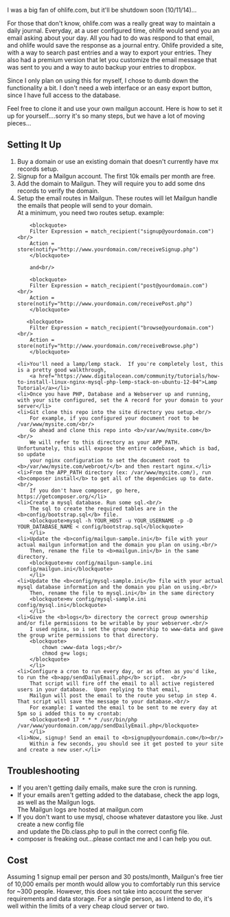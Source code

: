 <p>I was a big fan of ohlife.com, but it'll be shutdown soon (10/11/14)...</p>

<p>For those that don't know, ohlife.com was a really great way to maintain a daily journal.  Everyday, at a user configured time, ohlife would
send you an email asking about your day. All you had to do was respond to that email, and ohlife would save the response as a journal entry.
Ohlife provided a site, with a way to search past entries and a way to export your entries.  They also had a premium version that let you customize the 
email message that was sent to you and a way to auto backup your entries to dropbox.</p>

<p>Since I only plan on using this for myself, I chose to dumb down the functionality a bit.  I don't need a web interface or an easy export button,
since I have full access to the database.</p>

<p>Feel free to clone it and use your own mailgun account.  Here is how to set it up for yourself....sorry it's so many steps, 
but we have a lot of moving pieces...</p>

<h2>Setting It Up</h2>
<ol>
    <li>Buy a domain or use an existing domain that doesn't currently have mx records setup.</li>
    <li>Signup for a Mailgun account.  The first 10k emails per month are free.</li>
    <li>Add the domain to Mailgun.  They will require you to add some dns records to verify the domain.</li>
    <li>Setup the email routes in Mailgun.  These routes will let Mailgun handle the emails that people will send to your domain.<br/>
        At a minimum, you need two routes setup.  example:<br/>

        <blockquote>
        Filter Expression = match_recipient("signup@yourdomain.com") <br/>
        Action = store(notify="http://www.yourdomain.com/receiveSignup.php")
        </blockquote>

        and<br/>
        
        <blockquote>
        Filter Expression = match_recipient("post@yourdomain.com") <br/>    
        Action = store(notify="http://www.yourdomain.com/receivePost.php")
        </blockquote>
        
       <blockquote>
        Filter Expression = match_recipient("browse@yourdomain.com") <br/>    
        Action = store(notify="http://www.yourdomain.com/receiveBrowse.php")
        </blockquote>

    <li>You'll need a lamp/lemp stack.  If you're completely lost, this is a pretty good walkthrough, 
        <a href="https://www.digitalocean.com/community/tutorials/how-to-install-linux-nginx-mysql-php-lemp-stack-on-ubuntu-12-04">Lamp Tutorial</a></li>
    <li>Once you have PHP, Database and a Webserver up and running, with your site configured, set the A record for your domain to your server</li>
    <li>Git clone this repo into the site directory you setup.<br/>
        For example, if you configured your document root to be /var/www/mysite.com/<br/>
        Go ahead and clone this repo into <b>/var/ww/mysite.com</b> <br/>
        We will refer to this directory as your APP_PATH.  Unfortunately, this will expose the entire codebase, which is bad, so update
        your nginx configuration to set the document root to <b>/var/ww/mysite.com/webroot/</b> and then restart nginx.</li>
    <li>From the APP_PATH directory (ex: /var/www/mysite.com/), run <b>composer install</b> to get all of the dependcies up to date.  <br/>
        If you don't have composer, go here, https://getcomposer.org/</li>
    <li>Create a mysql database. Run some sql.<br/>
        The sql to create the required tables are in the <b>config/bootstrap.sql</b> file.
        <blockquote>mysql -h YOUR_HOST -u YOUR_USERNAME -p -D YOUR_DATABASE_NAME < config/bootstrap.sql</blockquote>
        </li>
    <li>Update the <b>config/mailgun-sample.ini</b> file with your actual mailgun information and the domain you plan on using.<br/>
        Then, rename the file to <b>mailgun.ini</b> in the same directory.
        <blockquote>mv config/mailgun-sample.ini config/mailgun.ini</blockquote>
        </li>
    <li>Update the <b>config/mysql-sample.ini</b> file with your actual mysql database information and the domain you plan on using.<br/>
        Then, rename the file to mysql.ini</b> in the same directory
        <blockquote>mv config/mysql-sample.ini config/mysql.ini</blockquote>
        </li>
    <li>Give the <b>logs</b> directory the correct group ownership and/or file permissions to be writable by your webserver.<br/>
        I used nginx, so i set the group ownership to www-data and gave the group write permissions to that directory.
        <blockquote>
            chown :www-data logs;<br/>
            chmod g+w logs;
        </blockquote>
        </li>
    <li>Configure a cron to run every day, or as often as you'd like, to run the <b>app/sendDailyEmail.php</b> script.  <br/>
        That script will fire off the email to all active registered users in your database.  Upon replying to that email,
        Mailgun will post the email to the route you setup in step 4.  That script will save the message to your database.<br/>
        For example: I wanted the email to be sent to me every day at 5pm so i added this to my crontab:
        <blockquote>0 17 * * * /usr/bin/php /var/www/yourdomain.com/app/sendDailyEmail.php</blockquote>
        </li>
    <li>Now, signup! Send an email to <b>signup@yourdomain.com</b><br/>
        Within a few seconds, you should see it get posted to your site and create a new user.</li>
</ol>

<h2>Troubleshooting</h2>
<ul>
    <li>If you aren't getting daily emails, make sure the cron is running.</li>
    <li>If your emails aren't getting added to the database, check the app logs, as well as the Mailgun logs. <br/>
        The Mailgun logs are hosted at mailgun.com</li>
    <li>If you don't want to use mysql, choose whatever datastore you like.  Just create a new config file<br/>
        and update the Db.class.php to pull in the correct config file. </li>
    <li>composer is freaking out...please contact me and I can help you out.</li>
</ul>

<h2>Cost</h2>
    Assuming 1 signup email per person and 30 posts/month, 
    Mailgun's free tier of 10,000 emails per month would allow you to
    comfortably run this service for ~300 people.
    However, this does not take into account the server requirements and data storage.
    For a single person, as I intend to do, it's well within the limits of a very cheap cloud server or two.

